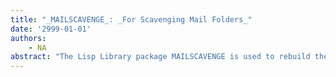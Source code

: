 ```yaml
---
title: "_MAILSCAVENGE_: _For Scavenging Mail Folders_"
date: '2999-01-01'
authors: 
    - NA
abstract: "The Lisp Library package MAILSCAVENGE is used to rebuild the internal pointers in a mail file that has been damaged."
---
```


